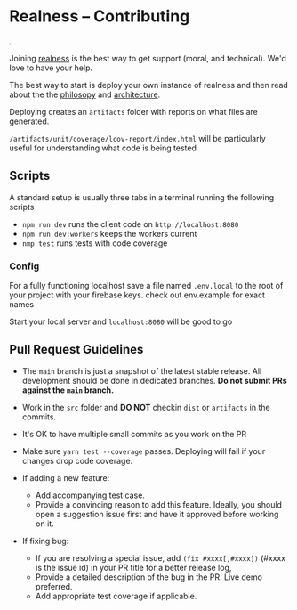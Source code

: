 # Realness – Contributing

![Realness](/public/icons.svg)

Joining [realness](https://realness.online) is the best way to get support (moral, and technical). We'd love to have your help.

The best way to start is deploy your own instance of realness and then read about the the [philosopy](philosophy.md) and [architecture](architecture.md).

Deploying creates an `artifacts` folder with reports on what files are generated.

`/artifacts/unit/coverage/lcov-report/index.html` will be particularly useful for understanding what code is being tested

## Scripts

A standard setup is usually three tabs in a terminal running the following scripts

- `npm run dev` runs the client code on `http://localhost:8080`
- `npm run dev:workers` keeps the workers current
- `nmp test` runs tests with code coverage

### Config

For a fully functioning localhost save a file named `.env.local` to the root of your project with your firebase keys. check out env.example for exact names

Start your local server and `localhost:8080` will be good to go

## Pull Request Guidelines

- The `main` branch is just a snapshot of the latest stable release. All development should be done in dedicated branches. **Do not submit PRs against the `main` branch.**

- Work in the `src` folder and **DO NOT** checkin `dist` or `artifacts` in the commits.

- It's OK to have multiple small commits as you work on the PR

- Make sure `yarn test --coverage` passes. Deploying will fail if your changes drop code coverage.

- If adding a new feature:

  - Add accompanying test case.
  - Provide a convincing reason to add this feature. Ideally, you should open a suggestion issue first and have it approved before working on it.

- If fixing bug:
  - If you are resolving a special issue, add `(fix #xxxx[,#xxxx])` (#xxxx is the issue id) in your PR title for a better release log,
  - Provide a detailed description of the bug in the PR. Live demo preferred.
  - Add appropriate test coverage if applicable.
